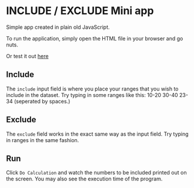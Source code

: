 # INCLUDE / EXCLUDE Mini app

Simple app created in plain old JavaScript.

To run the application, simply open the HTML file in your browser and go nuts.

Or test it out [here](https://oddis98.github.io/fotmob-coding-challenge/)

## Include

The `include` input field is where you place your ranges that you wish to include in the dataset.
Try typing in some ranges like this: 10-20 30-40 23-34 (seperated by spaces.)

## Exclude

The `exclude` field works in the exact same way as the input field.
Try typing in ranges in the same fashion.

## Run

Click `Do Calculation` and watch the numbers to be included printed out on the screen.
You may also see the execution time of the program.
